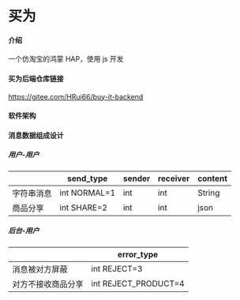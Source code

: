# 买为

#### 介绍
一个仿淘宝的鸿蒙 HAP，使用 js 开发

#### 买为后端仓库链接
https://gitee.com/HRui66/buy-it-backend

#### 软件架构

#### 消息数据组成设计
##### 用户-用户
|       | send_type    | sender | receiver | content |
|-------|--------------|--------|----------|---------|
| 字符串消息 | int NORMAL=1 | int    | int      | String  |
| 商品分享  | int SHARE=2  | int    | int      | json    |

##### 后台-用户
|              | error_type |
|--------------|------------|
| 消息被对方屏蔽 | int REJECT=3  |
| 对方不接收商品分享  | int REJECT_PRODUCT=4 |







